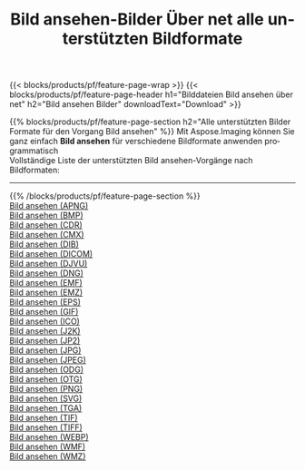 ﻿---
title: Bild ansehen-Bilder Über net alle unterstützten Bildformate 
weight: 3920
url: /de/net/viewer 
lang: de
langdirlevel: 2
locales: zh-hans,ja,it,ru,de,es,fr,nl,id,lt,pl,pt,vi,tr,ko,zh-hant,ar,hi,th,sv,cs,uk,he
description: Mit Aspose.Imaging können Sie ganz einfach Bild ansehen Bilder über net
---

{{< blocks/products/pf/feature-page-wrap >}}
{{< blocks/products/pf/feature-page-header h1="Bilddateien Bild ansehen über net" h2="Bild ansehen Bilder" downloadText="Download" >}}


{{% blocks/products/pf/feature-page-section  h2="Alle unterstützten Bilder Formate für den Vorgang Bild ansehen" %}}
Mit Aspose.Imaging können Sie ganz einfach **Bild ansehen** für verschiedene Bildformate anwenden programmatisch
<br/>
Vollständige Liste der unterstützten Bild ansehen-Vorgänge nach Bildformaten:
<hr/>
{{% /blocks/products/pf/feature-page-section %}}
<div class="container-fluid productfamilypage bg-gray">
    <div class="convertypes bg-gray agp-content section">
        <div class="container">
		<div class="row other-converters">
		    <div class='col-md-2 other-converter remove-lp remove-rp'><a href="/imaging/de/net/viewer/apng" >Bild ansehen (APNG)</a></div><div class='col-md-2 other-converter remove-lp remove-rp'><a href="/imaging/de/net/viewer/bmp" >Bild ansehen (BMP)</a></div><div class='col-md-2 other-converter remove-lp remove-rp'><a href="/imaging/de/net/viewer/cdr" >Bild ansehen (CDR)</a></div><div class='col-md-2 other-converter remove-lp remove-rp'><a href="/imaging/de/net/viewer/cmx" >Bild ansehen (CMX)</a></div><div class='col-md-2 other-converter remove-lp remove-rp'><a href="/imaging/de/net/viewer/dib" >Bild ansehen (DIB)</a></div><div class='col-md-2 other-converter remove-lp remove-rp'><a href="/imaging/de/net/viewer/dicom" >Bild ansehen (DICOM)</a></div><div class='col-md-2 other-converter remove-lp remove-rp'><a href="/imaging/de/net/viewer/djvu" >Bild ansehen (DJVU)</a></div><div class='col-md-2 other-converter remove-lp remove-rp'><a href="/imaging/de/net/viewer/dng" >Bild ansehen (DNG)</a></div><div class='col-md-2 other-converter remove-lp remove-rp'><a href="/imaging/de/net/viewer/emf" >Bild ansehen (EMF)</a></div><div class='col-md-2 other-converter remove-lp remove-rp'><a href="/imaging/de/net/viewer/emz" >Bild ansehen (EMZ)</a></div><div class='col-md-2 other-converter remove-lp remove-rp'><a href="/imaging/de/net/viewer/eps" >Bild ansehen (EPS)</a></div><div class='col-md-2 other-converter remove-lp remove-rp'><a href="/imaging/de/net/viewer/gif" >Bild ansehen (GIF)</a></div><div class='col-md-2 other-converter remove-lp remove-rp'><a href="/imaging/de/net/viewer/ico" >Bild ansehen (ICO)</a></div><div class='col-md-2 other-converter remove-lp remove-rp'><a href="/imaging/de/net/viewer/j2k" >Bild ansehen (J2K)</a></div><div class='col-md-2 other-converter remove-lp remove-rp'><a href="/imaging/de/net/viewer/jp2" >Bild ansehen (JP2)</a></div><div class='col-md-2 other-converter remove-lp remove-rp'><a href="/imaging/de/net/viewer/jpg" >Bild ansehen (JPG)</a></div><div class='col-md-2 other-converter remove-lp remove-rp'><a href="/imaging/de/net/viewer/jpeg" >Bild ansehen (JPEG)</a></div><div class='col-md-2 other-converter remove-lp remove-rp'><a href="/imaging/de/net/viewer/odg" >Bild ansehen (ODG)</a></div><div class='col-md-2 other-converter remove-lp remove-rp'><a href="/imaging/de/net/viewer/otg" >Bild ansehen (OTG)</a></div><div class='col-md-2 other-converter remove-lp remove-rp'><a href="/imaging/de/net/viewer/png" >Bild ansehen (PNG)</a></div><div class='col-md-2 other-converter remove-lp remove-rp'><a href="/imaging/de/net/viewer/svg" >Bild ansehen (SVG)</a></div><div class='col-md-2 other-converter remove-lp remove-rp'><a href="/imaging/de/net/viewer/tga" >Bild ansehen (TGA)</a></div><div class='col-md-2 other-converter remove-lp remove-rp'><a href="/imaging/de/net/viewer/tif" >Bild ansehen (TIF)</a></div><div class='col-md-2 other-converter remove-lp remove-rp'><a href="/imaging/de/net/viewer/tiff" >Bild ansehen (TIFF)</a></div><div class='col-md-2 other-converter remove-lp remove-rp'><a href="/imaging/de/net/viewer/webp" >Bild ansehen (WEBP)</a></div><div class='col-md-2 other-converter remove-lp remove-rp'><a href="/imaging/de/net/viewer/wmf" >Bild ansehen (WMF)</a></div><div class='col-md-2 other-converter remove-lp remove-rp'><a href="/imaging/de/net/viewer/wmz" >Bild ansehen (WMZ)</a></div>
                </div>
        </div>
    </div>
</div>
<br/>
